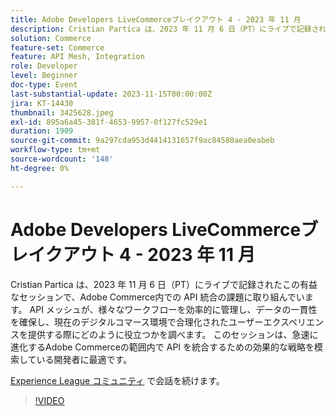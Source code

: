 ```yaml
---
title: Adobe Developers LiveCommerceブレイクアウト 4 - 2023 年 11 月
description: Cristian Partica は、2023 年 11 月 6 日（PT）にライブで記録されたこの有益なセッションで、Adobe Commerce内での API 統合の課題に取り組んでいます。 API メッシュが、様々なワークフローを効率的に管理し、データの一貫性を確保し、現在のデジタルコマース環境で合理化されたユーザーエクスペリエンスを提供する際にどのように役立つかを調べます。 このセッションは、急速に進化するAdobe Commerceの範囲内で API を統合するための効果的な戦略を模索している開発者に最適です。
solution: Commerce
feature-set: Commerce
feature: API Mesh, Integration
role: Developer
level: Beginner
doc-type: Event
last-substantial-update: 2023-11-15T00:00:00Z
jira: KT-14430
thumbnail: 3425628.jpeg
exl-id: 895a6a45-381f-4653-9957-0f127fc529e1
duration: 1909
source-git-commit: 9a297cda953d4414131657f9ac84580aea0eabeb
workflow-type: tm+mt
source-wordcount: '148'
ht-degree: 0%

---
```


# Adobe Developers LiveCommerceブレイクアウト 4 - 2023 年 11 月

Cristian Partica は、2023 年 11 月 6 日（PT）にライブで記録されたこの有益なセッションで、Adobe Commerce内での API 統合の課題に取り組んでいます。 API メッシュが、様々なワークフローを効率的に管理し、データの一貫性を確保し、現在のデジタルコマース環境で合理化されたユーザーエクスペリエンスを提供する際にどのように役立つかを調べます。 このセッションは、急速に進化するAdobe Commerceの範囲内で API を統合するための効果的な戦略を模索している開発者に最適です。

[Experience League コミュニティ &#x200B;](https://adobe.ly/3ttN8tz) で会話を続けます。

>[!VIDEO](https://video.tv.adobe.com/v/3425628/?learn=on)
